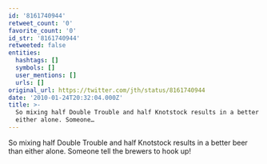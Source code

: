 ```yaml
---
id: '8161740944'
retweet_count: '0'
favorite_count: '0'
id_str: '8161740944'
retweeted: false
entities:
  hashtags: []
  symbols: []
  user_mentions: []
  urls: []
original_url: https://twitter.com/jth/status/8161740944
date: '2010-01-24T20:32:04.000Z'
title: >-
  So mixing half Double Trouble and half Knotstock results in a better beer than
  either alone. Someone…
---
```


So mixing half Double Trouble and half Knotstock results in a better beer than either alone. Someone tell the brewers to hook up!